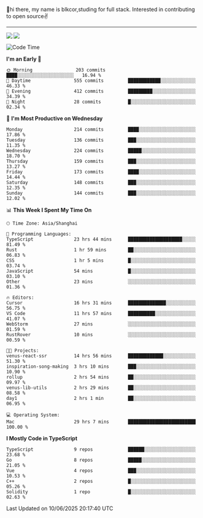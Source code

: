 👋hi there, my name is blkcor,studing for full stack.
Interested in contributing to open source✌️

<hr/>

![](https://github-readme-stats.vercel.app/api?username=blkcor)
<a href="https://github.com/blkcor/github-readme-stats">
    <img align="left" src="https://github-readme-stats.vercel.app/api/top-langs/?username=blkcor&hide=jupyter%20notebook,shaderlab,tex,c%23&langs_count=9" />
</a>


<!--START_SECTION:waka-->
![Code Time](http://img.shields.io/badge/Code%20Time-2%2C098%20hrs%2015%20mins-blue)

**I'm an Early 🐤** 

```text
🌞 Morning                203 commits         ████░░░░░░░░░░░░░░░░░░░░░   16.94 % 
🌆 Daytime                555 commits         ████████████░░░░░░░░░░░░░   46.33 % 
🌃 Evening                412 commits         █████████░░░░░░░░░░░░░░░░   34.39 % 
🌙 Night                  28 commits          █░░░░░░░░░░░░░░░░░░░░░░░░   02.34 % 
```
📅 **I'm Most Productive on Wednesday** 

```text
Monday                   214 commits         ████░░░░░░░░░░░░░░░░░░░░░   17.86 % 
Tuesday                  136 commits         ███░░░░░░░░░░░░░░░░░░░░░░   11.35 % 
Wednesday                224 commits         █████░░░░░░░░░░░░░░░░░░░░   18.70 % 
Thursday                 159 commits         ███░░░░░░░░░░░░░░░░░░░░░░   13.27 % 
Friday                   173 commits         ████░░░░░░░░░░░░░░░░░░░░░   14.44 % 
Saturday                 148 commits         ███░░░░░░░░░░░░░░░░░░░░░░   12.35 % 
Sunday                   144 commits         ███░░░░░░░░░░░░░░░░░░░░░░   12.02 % 
```


📊 **This Week I Spent My Time On** 

```text
🕑︎ Time Zone: Asia/Shanghai

💬 Programming Languages: 
TypeScript               23 hrs 44 mins      ████████████████████░░░░░   81.49 % 
Rust                     1 hr 59 mins        ██░░░░░░░░░░░░░░░░░░░░░░░   06.83 % 
CSS                      1 hr 5 mins         █░░░░░░░░░░░░░░░░░░░░░░░░   03.74 % 
JavaScript               54 mins             █░░░░░░░░░░░░░░░░░░░░░░░░   03.10 % 
Other                    23 mins             ░░░░░░░░░░░░░░░░░░░░░░░░░   01.36 % 

🔥 Editors: 
Cursor                   16 hrs 31 mins      ██████████████░░░░░░░░░░░   56.75 % 
VS Code                  11 hrs 57 mins      ██████████░░░░░░░░░░░░░░░   41.07 % 
WebStorm                 27 mins             ░░░░░░░░░░░░░░░░░░░░░░░░░   01.59 % 
RustRover                10 mins             ░░░░░░░░░░░░░░░░░░░░░░░░░   00.59 % 

🐱‍💻 Projects: 
venus-react-ssr          14 hrs 56 mins      █████████████░░░░░░░░░░░░   51.30 % 
inspiration-song-making  3 hrs 10 mins       ███░░░░░░░░░░░░░░░░░░░░░░   10.90 % 
rollup                   2 hrs 54 mins       ██░░░░░░░░░░░░░░░░░░░░░░░   09.97 % 
venus-lib-utils          2 hrs 29 mins       ██░░░░░░░░░░░░░░░░░░░░░░░   08.58 % 
day1                     2 hrs 1 min         ██░░░░░░░░░░░░░░░░░░░░░░░   06.95 % 

💻 Operating System: 
Mac                      29 hrs 7 mins       █████████████████████████   100.00 % 
```

**I Mostly Code in TypeScript** 

```text
TypeScript               9 repos             ██████░░░░░░░░░░░░░░░░░░░   23.68 % 
Go                       8 repos             █████░░░░░░░░░░░░░░░░░░░░   21.05 % 
Vue                      4 repos             ███░░░░░░░░░░░░░░░░░░░░░░   10.53 % 
C++                      2 repos             █░░░░░░░░░░░░░░░░░░░░░░░░   05.26 % 
Solidity                 1 repo              █░░░░░░░░░░░░░░░░░░░░░░░░   02.63 % 
```




 Last Updated on 10/06/2025 20:17:40 UTC
<!--END_SECTION:waka-->


